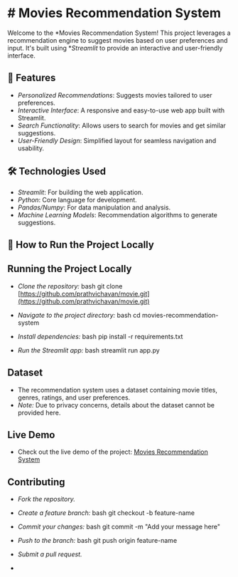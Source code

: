 # # Movies Recommendation System

Welcome to the *Movies Recommendation System! This project leverages a recommendation engine to suggest movies based on user preferences and input. It's built using **Streamlit* to provide an interactive and user-friendly interface.

## 🌟 Features

- *Personalized Recommendations*: Suggests movies tailored to user preferences.
- *Interactive Interface*: A responsive and easy-to-use web app built with Streamlit.
- *Search Functionality*: Allows users to search for movies and get similar suggestions.
- *User-Friendly Design*: Simplified layout for seamless navigation and usability.

## 🛠 Technologies Used

- *Streamlit*: For building the web application.
- *Python*: Core language for development.
- *Pandas/Numpy*: For data manipulation and analysis.
- *Machine Learning Models*: Recommendation algorithms to generate suggestions.

## 🚀 How to Run the Project Locally
## Running the Project Locally

* *Clone the repository:*
    bash
    git clone [https://github.com/prathvichavan/movie.git](https://github.com/prathvichavan/movie.git)
    
* *Navigate to the project directory:*
    bash
    cd movies-recommendation-system
    
* *Install dependencies:*
    bash
    pip install -r requirements.txt
    
* *Run the Streamlit app:*
    bash
    streamlit run app.py
    

## Dataset

* The recommendation system uses a dataset containing movie titles, genres, ratings, and user preferences.
* *Note:* Due to privacy concerns, details about the dataset cannot be provided here.

## Live Demo

* Check out the live demo of the project: [Movies Recommendation System]((https://prathvi-movies-recommendation-system.streamlit.app/))

## Contributing

* *Fork the repository.*
* *Create a feature branch:*
    bash
    git checkout -b feature-name
    
* *Commit your changes:*
    bash
    git commit -m "Add your message here"
    
* *Push to the branch:*
    bash
    git push origin feature-name
    
* *Submit a pull request.*
*
